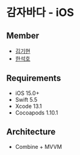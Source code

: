 # 감자바다 - iOS

## Member
- [김기현](https://github.com/kiryun)
- [한석호](https://github.com/dp21125)

## Requirements
- iOS 15.0+  
- Swift 5.5  
- Xcode 13.1  
- Cocoapods 1.10.1  

## Architecture
- Combine + MVVM
